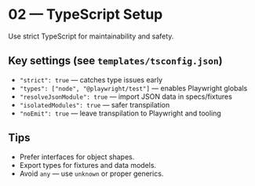 # 02 — TypeScript Setup

Use strict TypeScript for maintainability and safety.

## Key settings (see `templates/tsconfig.json`)

- `"strict": true` — catches type issues early
- `"types": ["node", "@playwright/test"]` — enables Playwright globals
- `"resolveJsonModule": true` — import JSON data in specs/fixtures
- `"isolatedModules": true` — safer transpilation
- `"noEmit": true` — leave transpilation to Playwright and tooling

## Tips

- Prefer interfaces for object shapes.
- Export types for fixtures and data models.
- Avoid `any` — use `unknown` or proper generics.

